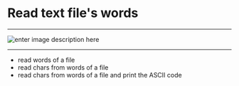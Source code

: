 # Read text file's words


----------
![enter image description here](http://www.antomau.com/AntonioMaulucciLogo.png)

----------

 - read words of a file
 - read chars from words of a file
 - read chars from words of a file and print the ASCII code
